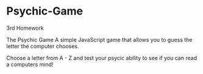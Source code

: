# Psychic-Game
3rd Homework

The Psychic Game A simple JavaScript game that allows you to guess the letter the computer chooses.

Choose a letter from A - Z and test your psycic ability to see if you can read a computers mind!
